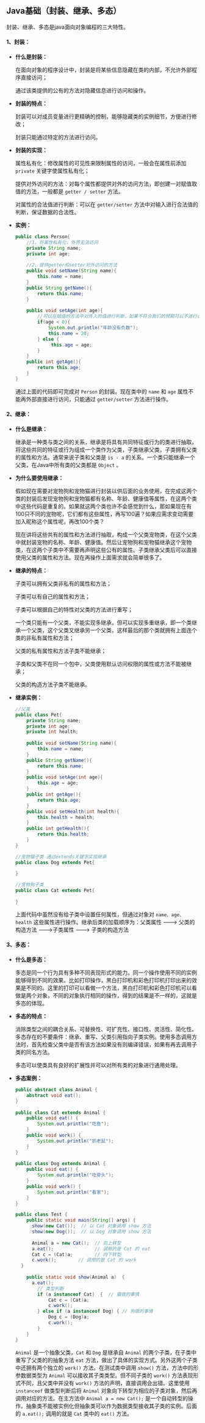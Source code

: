 ## Java基础（封装、继承、多态）

封装、继承、多态是java面向对象编程的三大特性。

#### 1、封装：

- **什么是封装：**

  在面向对象的程序设计中，封装是将某些信息隐藏在类的内部，不允许外部程序直接访问；

  通过该类提供的公有的方法对隐藏信息进行访问和操作。

- **封装的特点：**

  封装可以对成员变量进行更精确的控制，能够隐藏类的实例细节，方便进行修改；

  封装只能通过特定的方法进行访问。

- **封装的实现：**

  属性私有化：修改属性的可见性来限制属性的访问，一般会在属性前添加 `private` 关键字使属性私有化；

  提供对外访问的方法：对每个属性都提供对外的访问方法，即创建一对赋值取值的方法，一般都是 `getter / setter` 方法。

  对属性的合法值进行判断：可以在 `getter/setter` 方法中对输入进行合法值的判断，保证数据的合法性。

- **实例：**

  ```java
  public class Person{
      //1、将属性私有化，外界无法访问
      private String name;
      private int age;
      
      //2、提供getter和setter对外访问的方法
      public void setName(String name){
          this.name = name;
      }
      public String getName(){
          return this.name;
      }
      
      public void setAge(int age){
          //可以在赋值的方法中对传入的值进行判断，如果不符合我们的预期可以不进行设置值或给一个默认值
          if(age < 0){
              System.out.println("年龄没有负数");
              this.name = 20;
          } else {
               this.age = age;
          }       
      }
      public int getAge(){
          return this.age;
      }
  }
  ```

  通过上面的代码即可完成对 `Person` 的封装。现在类中的 `name` 和 `age` 属性不能再外部直接进行访问，只能通过 `getter/setter` 方法进行操作。

#### 2、继承：

- **什么是继承：**

  继承是一种类与类之间的关系，继承是将具有共同特征或行为的类进行抽取，将这些共同的特征或行为组成一个类作为父类，子类继承父类，子类拥有父类的属性和方法。通常来说子类和父类是 `is - a` 的关系。一个类只能继承一个父类，在Java中所有类的父类都是 `Object` 。

- **为什么要使用继承：**

  假如现在需要对宠物狗和宠物猫进行封装以供后面的业务使用，在完成这两个类的封装后发现宠物狗和宠物猫都有名称、年龄、健康值等属性，在这两个类中这些代码是重复的。如果就这两个类也许不会感觉到什么，那如果现在有100只不同的宠物呢，它们都有这些属性，再写100遍？如果应需求变动需要加入昵称这个属性呢，再改100个类？

  现在讲将这些共有的属性和方法进行抽取，构成一个父类宠物类，在这个父类中就封装宠物的名称、年龄、健康值。然后让宠物狗和宠物猫继承这个宠物类，在这两个子类中不需要再声明这些公有的属性。子类继承父类后可以直接使用父类的属性和方法。现在再操作上面需求就会简单很多了。

- **继承的特点：**

  子类可以拥有父类非私有的属性和方法；

  子类可以有自己的属性和方法；

  子类可以根据自己的特性对父类的方法进行重写；

  一个类只能有一个父类，不能实现多继承，但可以实现多重继承，即一个类继承一个父类，这个父类又继承另一个父类，这样最后的那个类就拥有上面连个类的非私有属性和方法；

  父类的私有属性和方法子类不能继承；

  子类和父类不在同一个包中，父类使用默认访问权限的属性或方法不能被继承；

  父类的构造方法子类不能继承。

- **继承实例：**

  ```java
  //父类
  public class Pet{
      private String name;
      private int age;
      private int health;
      
      public void setName(String name){
          this.name = name;
      }
      public String getName(){
          return this.name;
      }
      public void setAge(int age){
          this.age = age;
      }
      public int getAge(){
          return this.age;
      }
      public void setHealth(int health){
          this.health = health;
      }
      public int getHealth(){
          return this.health;
      }
  }
  
  //宠物猫子类 通过extends关键字实现继承
  public class Dog extends Pet{
      
  }
  
  //宠物狗子类
  public class Cat extends Pet{
      
  }
  ```

  上面代码中虽然没有给子类中设置任何属性，但通过对象对 `name、age、health` 这些属性进行操作。继承后类的加载顺序为：父类属性 ---> 父类的构造方法 --->子类属性 ---> 子类的构造方法

#### 3、多态：

- **什么是多态：**

  多态是同一个行为具有多种不同表现形式的能力。同一个操作使用不同的实例能够得到不同的效果。比如打印操作，黑白打印机和彩色打印机打印出来的效果是不同的。这里的打印可以看做一个方法，黑白打印机和彩色打印机可以看做是两个对象，不同的对象执行相同的操作，得到的结果是不一样的，这就是多态的体现。

- **多态的特点：**

  消除类型之间的耦合关系、可替换性、可扩充性、接口性、灵活性、简化性。多态存在的不要条件：继承、重写、父类引用指向子类实例。使用多态调用方法时，首先检查父类中是否有该方法如果没有则编译错误，如果有再去调用子类的同名方法。

  多态可以使类具有良好的扩展性并可以对所有类的对象进行通用处理。

- **多态案例：**

  ```java
  public abstract class Animal {  
      abstract void eat();  
  }  
    
  public class Cat extends Animal {  
      public void eat() {  
          System.out.println("吃鱼");  
      }  
      public void work() {  
          System.out.println("抓老鼠");  
      }  
  }  
    
  public class Dog extends Animal {  
      public void eat() {  
          System.out.println("吃骨头");  
      }  
      public void work() {  
          System.out.println("看家");  
      }  
  }
  
  public class Test {
      public static void main(String[] args) {
        show(new Cat());  // 以 Cat 对象调用 show 方法
        show(new Dog());  // 以 Dog 对象调用 show 方法
                  
        Animal a = new Cat();  // 向上转型  
        a.eat();               // 调用的是 Cat 的 eat
        Cat c = (Cat)a;        // 向下转型  
        c.work();        // 调用的是 Cat 的 work
    }  
              
      public static void show(Animal a)  {
      	a.eat();  
          // 类型判断
          if (a instanceof Cat)  {  // 猫做的事情 
              Cat c = (Cat)a;  
              c.work();  
          } else if (a instanceof Dog) { // 狗做的事情 
              Dog c = (Dog)a;  
              c.work();  
          }  
      }  
  }
  ```

  `Animal` 是一个抽象父类，`Cat` 和 `Dog` 是继承自 `Animal` 的两个子类，在子类中重写了父类的的抽象方法 `eat` 方法，做出了具体的实现方式。另外这两个子类中还拥有两个独立的 `work()` 方法。在测试类中调用 `show()` 方法，方法中的形参数据类型为 `Animal` 可以接收其子类类型。但不同子类的 `work()` 方法表现形式不同，且父类中并没有 `work()` 方法的声明，直接调用会出错。这里使用 `instanceof` 做类型判断后将 `Animal` 对象向下转型为相应的子类对象，然后再调用对应的方法。在主方法中 `Animal a = new Cat();` 是一个自动转型的操作。抽象类不能被实例化但抽象类可以作为数据类型接收其子类的实例。后面的 `a.eat();` 调用的就是 `Cat` 类中的 `eat()` 方法。

	​				